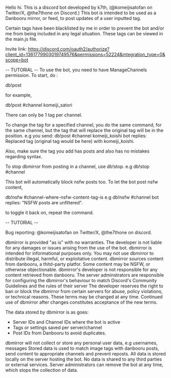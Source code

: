 Hello hi.
This is a discord bot developed by k7th, (@komeijisatofan on Twitter/X, @the7thone on Discord.)
This bot is intended to be used as a Danbooru mirror, or feed, to post updates of a user inputted tag.

Certain tags have been blacklisted by me in order to prevent the bot and/or me from being included in any legal situation. These tags can be viewed in the main.js file.

Invite link:
https://discord.com/oauth2/authorize?client_id=1361779903019749576&permissions=52224&integration_type=0&scope=bot

-- TUTORIAL --
To use the bot, you need to have ManageChannels permission. 
To start, do :

db!post <channel> <tag of your choice>

for example, 

db!post #channel komeiji_satori

There can only be 1 tag per channel.

To change the tag for a specified channel, you do the same command, for the same channel, but the tag that will replace the original tag will be in the <tag of your choice> position. 
e.g 
you send: db!post #channel komeiji_koishi 
bot replies: Replaced tag (original tag would be here) with komeiji_koishi.


Also, make sure the tag you add has posts and also has no mistakes regarding syntax.

To stop dbmirror from posting in a channel, use db!stop.
e.g 
db!stop #channel

This bot will automatically block nsfw posts too.
To let the bot post nsfw content,

db!nsfw #channel-where-nsfw-content-tag-is
e.g
db!nsfw #channel
bot replies: "NSFW posts are unfiltered". 

to toggle it back on, repeat the command. 

-- TUTORIAL --

Bug reporting: @komeijisatofan on Twitter/X, @the7thone on discord.


dbmirror is provided "as is" with no warranties. The developer is not liable for any damages or issues arising from the use of the bot.
dbmirror is intended for informational purposes only.
You may not use dbmirror to distribute illegal, harmful, or exploitative content. 
dbmirror sources content from danbooru, a thitd-party platfor. Some content may be NSFW, or otherwise objectionable.
dbmirror's developer is not responsible for any content retrieved from danbooru.
The server adminstrators are responsible for configuring the dbmirror's behaviour to match Discord's Community Guidelines and the rules of their server 
The developer reserves the right to ban or block the dbmirror from certain servers for abuse, policy violations, or technical reasons.
These terms may be changed at any time. Continued use of dbmirror after changes constitutes acceptance of the new terms.


The data stored by dbmirror is as goes:
- Server IDs and Channel IDs where the bot is active
- Tags or settings saved per server/channel
- Post IDs from Danbooru to avoid duplicates.

dbmirror will not collect or store any personal user data, e.g usernames, messages
Stored data is used to match image tags with danbooru posts, send content to appropriate channels and prevent reposts.
All data is stored locally on the server hosting the bot. No data is shared to any third parties or external services.
Server administrators can remove the bot at any time, which stops the collection of data.
